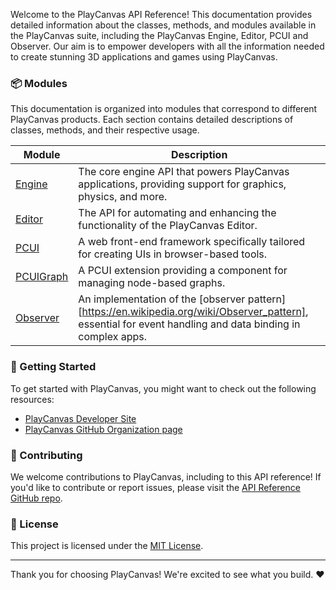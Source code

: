 Welcome to the PlayCanvas API Reference! This documentation provides detailed information about the classes, methods, and modules available in the PlayCanvas suite, including the PlayCanvas Engine, Editor, PCUI and Observer. Our aim is to empower developers with all the information needed to create stunning 3D applications and games using PlayCanvas.

### 📦 Modules

This documentation is organized into modules that correspond to different PlayCanvas products. Each section contains detailed descriptions of classes, methods, and their respective usage.

| Module                               | Description                                                                                                 |
| ------------------------------------ | ----------------------------------------------------------------------------------------------------------- |
| [Engine](/modules/Engine.html)       | The core engine API that powers PlayCanvas applications, providing support for graphics, physics, and more. |
| [Editor](/modules/Editor.html)       | The API for automating and enhancing the functionality of the PlayCanvas Editor.                            |
| [PCUI](/modules/PCUI.html)           | A web front-end framework specifically tailored for creating UIs in browser-based tools.                    |
| [PCUIGraph](/modules/PCUIGraph.html) | A PCUI extension providing a component for managing node-based graphs.                                      |
| [Observer](/modules/Observer.html)   | An implementation of the [observer pattern][https://en.wikipedia.org/wiki/Observer_pattern], essential for event handling and data binding in complex apps. |

### 🚀 Getting Started

To get started with PlayCanvas, you might want to check out the following resources:

- [PlayCanvas Developer Site](https://developer.playcanvas.com/)
- [PlayCanvas GitHub Organization page](https://github.com/playcanvas/)

### 🤝 Contributing

We welcome contributions to PlayCanvas, including to this API reference! If you'd like to contribute or report issues, please visit the [API Reference GitHub repo](https://github.com/playcanvas/api-reference).

### 📜 License

This project is licensed under the [MIT License](https://opensource.org/licenses/MIT).

---

Thank you for choosing PlayCanvas! We're excited to see what you build. ❤️
